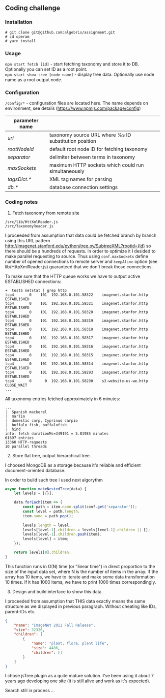## Coding challenge

### Installation 

```
# git clone git@github.com:algebris/assignment.git
# cd operam
# yarn install
```

### Usage

`npm start fetch [id]` - start fetching taxonomy and store it to DB. Optionally you can set ID as a root point.  
`npm start show-tree [node name]` - display tree data. Optionally use node name as a root output node.

### Configuration

`/config/*` - configuration files are located here. The name depends on environment, see details (https://www.npmjs.com/package/config)

| parameter name | |
| ---- | ---- |
| *uri* | taxonomy source URL where %s ID substitution position |
| *rootNodeId* | default root node ID for fetching taxonomy |
| *separator* | delimiter between terms in taxonomy |
| *maxSockets* | maximum HTTP sockets which could run simultaneously |
| *tagsDict.\** | XML tag names for parsing |
| *db.\** | database connection settings |

### Coding notes
1. Fetch taxonomy from remote site 

```
/src/lib/HttXmlReader.js
/src/TaxonomyReader.js
```

I proceeded from assumption that data could be fetched branch by branch using this URL pattern 
http://imagenet.stanford.edu/python/tree.py/SubtreeXML?rootid={id} so there should be a hundreds of requests. In order to optimize it
I desided to make parallel requesting to source. Thus using `conf.maxSockets` define number of opened connections to remote server and
`keepAlive` option (see lib/HttpXmlReader.js) guaranteed that we don't break those connections.

To make sure that the HTTP queue works we have to output active ESTABLISHED connections:
```
➜  test5 netstat | grep http
tcp4       0    101  192.168.0.101.58322    imagenet.stanfor.http  ESTABLISHED
tcp4       0    101  192.168.0.101.58321    imagenet.stanfor.http  ESTABLISHED
tcp4       0    101  192.168.0.101.58320    imagenet.stanfor.http  ESTABLISHED
tcp4       0    101  192.168.0.101.58319    imagenet.stanfor.http  ESTABLISHED
tcp4       0    101  192.168.0.101.58318    imagenet.stanfor.http  ESTABLISHED
tcp4       0    101  192.168.0.101.58317    imagenet.stanfor.http  ESTABLISHED
tcp4       0    101  192.168.0.101.58316    imagenet.stanfor.http  ESTABLISHED
tcp4       0    101  192.168.0.101.58315    imagenet.stanfor.http  ESTABLISHED
tcp4       0    101  192.168.0.101.58314    imagenet.stanfor.http  ESTABLISHED
tcp4       0    101  192.168.0.101.58293    imagenet.stanfor.http  ESTABLISHED
tcp4       0      0  192.168.0.101.58200    s3-website-us-we.http  CLOSE_WAIT 
...
```

All taxonomy entries fetched approximately in 6 minutes:
```
...
|  Spanish mackerel
|  marlin
|  domestic carp, Cyprinus carpio
|  buffalo fish, buffalofish
|  hind
info: fetch durationMs=349191 = 5.81985 minutes
61697 entries
13360 HTTP-requests
10 parallel threads
```

2. Store flat tree, output hierarchical tree.

I choosed MongoDB as a storage because it's reliable and efficient document-oriented database. 

In order to build such tree I used next algorythm

```javascript
async function makeNestedTree(data) {
	let levels = [{}];

	data.forEach(item => {
		const path = item.name.split(conf.get('separator'));
		const level = path.length;
		item.name = path.pop();
		
		levels.length = level;
		levels[level-1].children = levels[level-1].children || [];
		levels[level-1].children.push(item);
		levels[level] = item;
	});

	return levels[0].children;
}
```

This function runs in O(N) time (or "linear time") in direct proportion to the size of the input data set, where N is the number of items in the array.
If the array has 10 items, we have to iterate and make some data transformation 10 times. If it has 1000 items, we have to print 1000 times correspondingly.

3. Design and build interface to show this data.

I proceeded from assumption that THIS data exactly means the same structure as we displayed in previous paragraph. Without cheating like IDs, parent-IDs etc.

```json
{
    "name": "ImageNet 2011 Fall Release",
    "size": 32326,
    "children": [
        {
            "name": "plant, flora, plant life",
            "size": 4486,
            "children": []
        }
    ]
}
```
I chose jsTree plugin as a quite mature solution. I've been using it about 7 years ago developing one site (it is still alive and work as it's expected).

Search still in process ...





